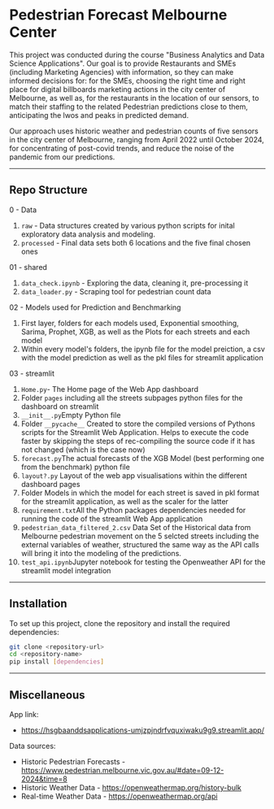 # Pedestrian Forecast Melbourne Center

This project was conducted during the course "Business Analytics and Data Science Applications". 
Our goal is to provide Restaurants and SMEs (including Marketing Agencies) with information, so they can make informed decisions for: for the SMEs, choosing the right time and right place for digital billboards marketing actions in the city center of Melbourne, as well as, for the restaurants in the location of our sensors, to match their staffing to the related Pedestrian predictions close to them, anticipating the lwos and peaks in predicted demand.

Our approach uses historic weather and pedestrian counts of five sensors in the city center of Melbourne, ranging from April 2022 until October 2024, for concentrating of post-covid trends, and reduce the noise of the pandemic from our predictions. 

---

## Repo Structure

0 - Data
  1.  `raw` - Data structures created by various python scripts for inital exploratory data analysis and modeling.
  2.  `processed` - Final data sets both 6 locations and the five final chosen ones

01 - shared
  1.  `data_check.ipynb` - Exploring the data, cleaning it, pre-processing it
  2.  `data_loader.py` - Scraping tool for pedestrian count data

02 - Models used for Prediction and Benchmarking
  1. First layer, folders for each models used, Exponential smoothing, Sarima, Prophet, XGB, as well as the Plots for each streets and each model
  2. Within every model's folders, the ipynb file for the model preiction, a csv with the model prediction as well as the pkl files for streamlit application

03 - streamlit
  1. `Home.py`- The Home page of the Web App dashboard
  2. Folder `pages` including all the streets subpages python files for the dashboard on streamlit
  3. `__init__.py`Empty Python file
  4. Folder `__pycache__` Created to store the compiled versions of Pythons scripts for the Streamlit Web Application. Helps to execute the code faster by skipping the steps of rec-compiling the source code if it has not changed (which is the case now)
  5. `forecast.py`The actual forecasts of the XGB Model (best performing one from the benchmark) python file
  6. `layout?.py` Layout of the web app visualisations within the different dashboard pages
  7. Folder Models in which the model for each street is saved in pkl format for the streamlit application, as well as the scaler for the latter
  8. `requirement.txt`All the Python packages dependencies needed for running the code of the streamlit Web App application 
  9. `pedestrian_data_filtered_2.csv` Data Set of the Historical data from Melbourne pedestrian movement on the 5 selcted streets including the external variables of weather, structured the same way as the API calls will bring it into the modeling of the predictions.
  10. `test_api.ipynb`Jupyter notebook for testing the Openweather API for the streamlit model integration

---

## Installation
To set up this project, clone the repository and install the required dependencies:
```bash
git clone <repository-url>
cd <repository-name>
pip install [dependencies]
```

---

## Miscellaneous 

App link:
- https://hsgbaanddsapplications-umjzpjndrfvquxiwaku9g9.streamlit.app/

Data sources:
- Historic Pedestrian Forecasts - https://www.pedestrian.melbourne.vic.gov.au/#date=09-12-2024&time=8
- Historic Weather Data - https://openweathermap.org/history-bulk
- Real-time Weather Data - https://openweathermap.org/api

